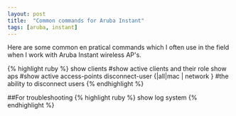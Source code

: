 ```yaml
---
layout: post
title:  "Common commands for Aruba Instant"
tags: [aruba, instant]
---
```

Here are some common en pratical commands which I often use in the field when I work with Aruba Instant wireless AP's.

{% highlight ruby %}
show clients #show active clients and their role
show aps #show active access-points
disconnect-user {<addr>|all|mac <mac>| network <name>} #the ability to disconnect users
{% endhighlight %}

##For troubleshooting
{% highlight ruby %}
show log system
{% endhighlight %}
